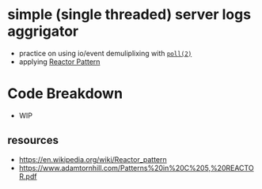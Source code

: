 # simple (single threaded) server logs aggrigator

- practice on using io/event demuliplixing with [`poll(2)`](https://man7.org/linux/man-pages/man2/poll.2.html)
- applying [Reactor Pattern](https://en.wikipedia.org/wiki/Reactor_pattern)

# Code Breakdown
- WIP

## resources
- https://en.wikipedia.org/wiki/Reactor_pattern
- https://www.adamtornhill.com/Patterns%20in%20C%205,%20REACTOR.pdf